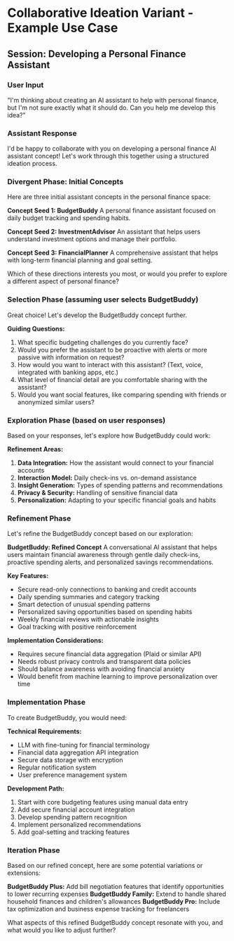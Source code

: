 # Collaborative Ideation Variant - Example Use Case

## Session: Developing a Personal Finance Assistant

### User Input
"I'm thinking about creating an AI assistant to help with personal finance, but I'm not sure exactly what it should do. Can you help me develop this idea?"

### Assistant Response

I'd be happy to collaborate with you on developing a personal finance AI assistant concept! Let's work through this together using a structured ideation process.

### Divergent Phase: Initial Concepts

Here are three initial assistant concepts in the personal finance space:

**Concept Seed 1: BudgetBuddy**
A personal finance assistant focused on daily budget tracking and spending habits.

**Concept Seed 2: InvestmentAdvisor**
An assistant that helps users understand investment options and manage their portfolio.

**Concept Seed 3: FinancialPlanner**
A comprehensive assistant that helps with long-term financial planning and goal setting.

Which of these directions interests you most, or would you prefer to explore a different aspect of personal finance?

### Selection Phase (assuming user selects BudgetBuddy)

Great choice! Let's develop the BudgetBuddy concept further.

**Guiding Questions:**
1. What specific budgeting challenges do you currently face?
2. Would you prefer the assistant to be proactive with alerts or more passive with information on request?
3. How would you want to interact with this assistant? (Text, voice, integrated with banking apps, etc.)
4. What level of financial detail are you comfortable sharing with the assistant?
5. Would you want social features, like comparing spending with friends or anonymized similar users?

### Exploration Phase (based on user responses)

Based on your responses, let's explore how BudgetBuddy could work:

**Refinement Areas:**
1. **Data Integration:** How the assistant would connect to your financial accounts
2. **Interaction Model:** Daily check-ins vs. on-demand assistance
3. **Insight Generation:** Types of spending patterns and recommendations
4. **Privacy & Security:** Handling of sensitive financial data
5. **Personalization:** Adapting to your specific financial goals and habits

### Refinement Phase

Let's refine the BudgetBuddy concept based on our exploration:

**BudgetBuddy: Refined Concept**
A conversational AI assistant that helps users maintain financial awareness through gentle daily check-ins, proactive spending alerts, and personalized savings recommendations.

**Key Features:**
- Secure read-only connections to banking and credit accounts
- Daily spending summaries and category tracking
- Smart detection of unusual spending patterns
- Personalized saving opportunities based on spending habits
- Weekly financial reviews with actionable insights
- Goal tracking with positive reinforcement

**Implementation Considerations:**
- Requires secure financial data aggregation (Plaid or similar API)
- Needs robust privacy controls and transparent data policies
- Should balance awareness with avoiding financial anxiety
- Would benefit from machine learning to improve personalization over time

### Implementation Phase

To create BudgetBuddy, you would need:

**Technical Requirements:**
- LLM with fine-tuning for financial terminology
- Financial data aggregation API integration
- Secure data storage with encryption
- Regular notification system
- User preference management system

**Development Path:**
1. Start with core budgeting features using manual data entry
2. Add secure financial account integration
3. Develop spending pattern recognition
4. Implement personalized recommendations
5. Add goal-setting and tracking features

### Iteration Phase

Based on our refined concept, here are some potential variations or extensions:

**BudgetBuddy Plus:** Add bill negotiation features that identify opportunities to lower recurring expenses
**BudgetBuddy Family:** Extend to handle shared household finances and children's allowances
**BudgetBuddy Pro:** Include tax optimization and business expense tracking for freelancers

What aspects of this refined BudgetBuddy concept resonate with you, and what would you like to adjust further?

